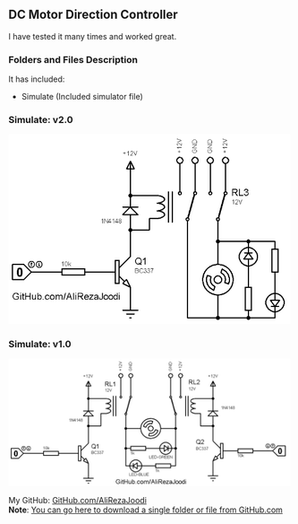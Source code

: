 ## DC Motor Direction Controller 
I have tested it many times and worked great.

### Folders and Files Description
It has included:
- Simulate (Included simulator file)

### Simulate: v2.0
![](Simulate/v2.0.png)

### Simulate: v1.0
![](Simulate/v1.0.png)

My GitHub: [GitHub.com/AliRezaJoodi](https://github.com/AliRezaJoodi)  
**Note**: [You can go here to download a single folder or file from GitHub.com](https://minhaskamal.github.io/DownGit/#/home)
